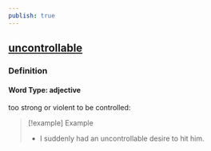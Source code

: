 ```yaml
---
publish: true
---
```


## [uncontrollable](https://dictionary.cambridge.org/dictionary/english/uncontrollable)

### Definition
#### Word Type: adjective
too strong or violent to be controlled:

>[!example] Example
> - I suddenly had an uncontrollable desire to hit him.
